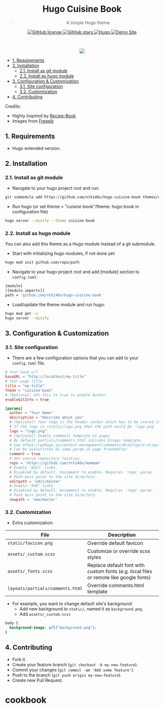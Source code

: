 <div align="center">
 <h1>Hugo Cuisine Book</h1>
 <blockquote align="center">A simple Hugo theme</blockquote>
 <p>
  <a href="https://github.com/ntk148v/hugo-cuisine-book/blob/master/LICENSE">
   <img alt="GitHub license" src="https://img.shields.io/github/license/ntk148v/hugo-cuisine-book?style=for-the-badge">
  </a>
  <a href="https://github.com/ntk148v/hugo-cuisine-book/stargazers">
            <img alt="GitHub stars" src="https://img.shields.io/github/stars/ntk148v/hugo-cuisine-book?style=for-the-badge">
        </a>
        <a href="https://gohugo.io">
            <img alt="Hugo" src="https://img.shields.io/badge/hugo-0.68-blue.svg?style=for-the-badge">
        </a>
        <a href="https://ntk148v.github.io/mammam">
            <img alt="Demo Site" src="https://img.shields.io/badge/demo-site-green.svg?style=for-the-badge">
        </a>
 </p><br>
    <p>
        <img src="./images/screenshot.png">
    </p>
</div>

- [1. Requirements](#1-requirements)
- [2. Installation](#2-installation)
  - [2.1. Install as git module](#21-install-as-git-module)
  - [2.2. Install as hugo module](#22-install-as-hugo-module)
- [3. Configuration \& Customization](#3-configuration--customization)
  - [3.1. Site configuration](#31-site-configuration)
  - [3.2. Customization](#32-customization)
- [4. Contributing](#4-contributing)

Credits:

- Highly inspired by [Recipe-Book](https://github.com/rametta/recipe-book)
- Images from [Freepik](https://freepik.com/)

## 1. Requirements

- Hugo extended version.

## 2. Installation

### 2.1. Install as git module

- Navigate to your hugo project root and run:

```bash
git submodule add https://github.com/ntk148v/hugo-cuisine-book themes/cuisine-book
```

- Run hugo (or set theme = "cuisine-book"/theme: hugo-book in configuration file)

```bash
hugo server --minify --theme cuisine-book
```

### 2.2. Install as hugo module

You can also add this theme as a Hugo module instead of a git submodule.

- Start with initializing hugo modules, if not done yet:

```bash
hugo mod init github.com/repo/path
```

- Navigate to your hugo project root and add [module] section to `config.toml`:

```bash
[module]
[[module.imports]]
path = 'github.com/ntk148v/hugo-cuisine-book'
```

- Load/update the theme module and run hugo:

```bash
hugo mod get -u
hugo server --minify
```

## 3. Configuration & Customization

### 3.1. Site configuration

- There are a few configuration options that you can add to your `config.toml` file.

```toml
# Your base url
baseURL = "http://localhost/my-title"
# Your page title
title = "my-title"
theme = "cuisine-book"
# (Optional) Set this to true to enable Author.
enableGitInfo = true

[params]
  author = "Your Name"
  description = "Describe about you"
  # (Optional) Your logo in the header navbar which has to be stored in static folder.
  # If the logo is /static/logo.png then the path would be 'logo.png'
  logo = "logo.png"
  # (Optional) Enable comments template on pages
  # By default partials/comments.html includes Disqus template
  # See https://gohugo.io/content-management/comments/#configure-disqus
  # Can be overwritten by same param in page frontmatter
  comment = true
  # Set source repository location.
  repo = 'https://github.com/ntk148v/mammam'
  # Enable 'Edit' links.
  # Disabled by default. Uncomment to enable. Requires 'repo' param.
  # Path must point to the site directory.
  editpath = 'edit/master'
  # Enable 'Add' links.
  # Disabled by default. Uncomment to enable. Requires 'repo' param.
  # Path must point to the site directory.
  newpath = 'new/master'
```

### 3.2. Customization

- Extra customization:

| File                             | Description                                                                           |
| -------------------------------- | ------------------------------------------------------------------------------------- |
| `static/favicon.png`             | Override default favicon                                                              |
| `assets/_custom.scss`            | Customize or override scss styles                                                     |
| `assets/_fonts.scss`             | Replace default font with custom fonts (e.g. local files or remote like google fonts) |
| `layouts/partials/comments.html` | Override comments.html template                                                       |

- For example, you want to change default site's background.
  - Add new background to `static/`, named it as `background.png`.
  - Add `assets/_custom.scss`

```scss
body {
  background-image: url("background.png");
}
```

## 4. Contributing

- Fork it.
- Create your feature branch (`git checkout -b my-new-feature`).
- Commit your changes (`git commit -am 'Add some feature'`).
- Push to the branch (`git push origin my-new-feature`).
- Create new Pull Request.
# cookbook
